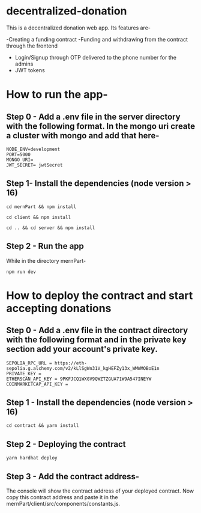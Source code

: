 # decentralized-donation
This is a decentralized donation web app.
Its features are-

  -Creating a funding contract
  -Funding and withdrawing from the contract through the frontend
  - Login/Signup through OTP delivered to the phone number for the admins
  - JWT tokens
    
# How to run the app-
## Step 0 - Add a .env file in the server directory with the following format. In the mongo uri create a cluster with mongo and add that here-
```
NODE_ENV=development
PORT=5000
MONGO_URI=
JWT_SECRET= jwtSecret
```
## Step 1- Install the dependencies (node version > 16)
```
cd mernPart && npm install
```

```
cd client && npm install
```

```
cd .. && cd server && npm install
```
## Step 2 - Run the app
While in the directory mernPart-
```
npm run dev
```

# How to deploy the contract and start accepting donations
## Step 0 - Add a .env file in the contract directory with the following format and in the private key section add your account's private key.
```
SEPOLIA_RPC_URL = https://eth-sepolia.g.alchemy.com/v2/kLlSgWn31V_kgHEFZy13x_WMWMOBoE1n
PRIVATE_KEY = 
ETHERSCAN_API_KEY = 9PKFJCQ1WXGV9QWZTZGUA71W9A547INEYW
COINMARKETCAP_API_KEY = 
```
## Step 1 - Install the dependencies (node version > 16)
```
cd contract && yarn install
```

## Step 2 - Deploying the contract 
```
yarn hardhat deploy 
```

## Step 3 - Add the contract address-
The console will show the contract address of your deployed contract. Now copy this contract address and paste it in the mernPart/client/src/components/constants.js.

